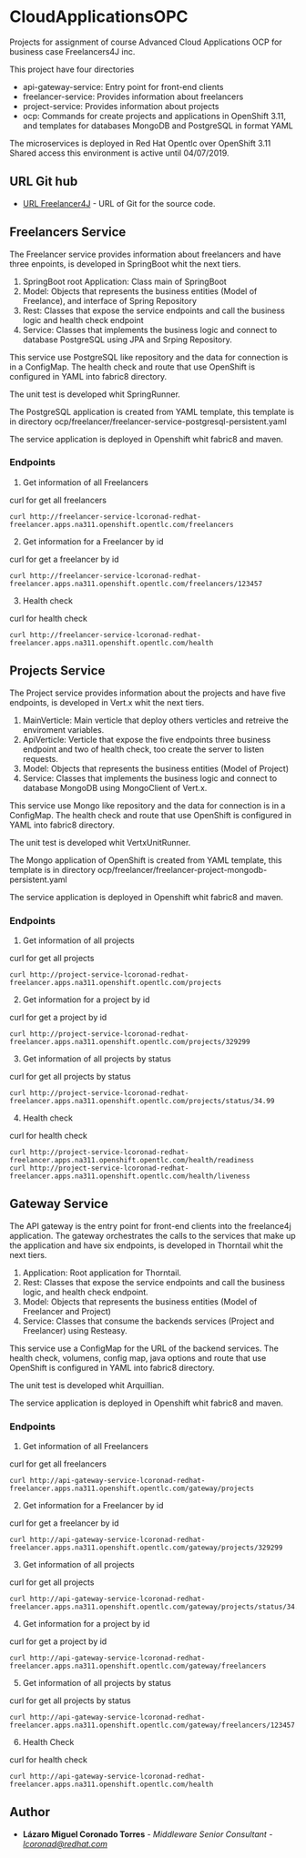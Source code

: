 # CloudApplicationsOPC
Projects for assignment of course Advanced Cloud Applications OCP for business case Freelancers4J inc.

This project have four directories

* api-gateway-service: Entry point for front-end clients
* freelancer-service: Provides information about freelancers
* project-service: Provides information about projects
* ocp: Commands for create projects and applications in OpenShift 3.11, and templates for databases MongoDB and PostgreSQL in format YAML

The microservices is deployed in Red Hat Opentlc over OpenShift 3.11 Shared access this environment is active until 04/07/2019.

## URL Git hub

* [URL Freelancer4J](https://github.com/lcoronad/CloudApplicationsOPC) - URL of Git for the source code.

## Freelancers Service

The Freelancer service provides information about freelancers and have three enpoints, is developed in SpringBoot whit the next tiers.

1. SpringBoot root Application: Class main of SpringBoot
2. Model: Objects that represents the business entities (Model of Freelance), and interface of Spring Repository
3. Rest: Classes that expose the service endpoints and call the business logic and health check endpoint
4. Service: Classes that implements the business logic and connect to database PostgreSQL using JPA and Srping Repository.

This service use PostgreSQL like repository and the data for connection is in a ConfigMap. The health check and route that use OpenShift is configured in YAML into fabric8 directory.

The unit test is developed whit SpringRunner.

The PostgreSQL application is created from YAML template, this template is in directory ocp/freelancer/freelancer-service-postgresql-persistent.yaml

The service application is deployed in Openshift whit fabric8 and maven.

### Endpoints

1. Get information of all Freelancers

curl for get all freelancers

```
curl http://freelancer-service-lcoronad-redhat-freelancer.apps.na311.openshift.opentlc.com/freelancers
```

2. Get information for a Freelancer by id

curl for get a freelancer by id

```
curl http://freelancer-service-lcoronad-redhat-freelancer.apps.na311.openshift.opentlc.com/freelancers/123457
```

3. Health check

curl for health check

```
curl http://freelancer-service-lcoronad-redhat-freelancer.apps.na311.openshift.opentlc.com/health
```

## Projects Service

The Project service provides information about the projects and have five endpoints, is developed in Vert.x whit the next tiers.

1. MainVerticle: Main verticle that deploy others verticles and retreive the enviroment variables.
2. ApiVerticle: Verticle that expose the five endpoints three business endpoint and two of health check, too create the server to listen requests.
3. Model: Objects that represents the business entities (Model of Project)
4. Service: Classes that implements the business logic and connect to database MongoDB using MongoClient of Vert.x.

This service use Mongo like repository and the data for connection is in a ConfigMap. The health check and route that use OpenShift is configured in YAML into fabric8 directory.

The unit test is developed whit VertxUnitRunner.

The Mongo application of OpenShift is created from YAML template, this template is in directory ocp/freelancer/freelancer-project-mongodb-persistent.yaml

The service application is deployed in Openshift whit fabric8 and maven.

### Endpoints

1. Get information of all projects

curl for get all projects

```
curl http://project-service-lcoronad-redhat-freelancer.apps.na311.openshift.opentlc.com/projects
```

2. Get information for a project by id

curl for get a project by id

```
curl http://project-service-lcoronad-redhat-freelancer.apps.na311.openshift.opentlc.com/projects/329299
```

3. Get information of all projects by status

curl for get all projects by status

```
curl http://project-service-lcoronad-redhat-freelancer.apps.na311.openshift.opentlc.com/projects/status/34.99
```

4. Health check

curl for health check

```
curl http://project-service-lcoronad-redhat-freelancer.apps.na311.openshift.opentlc.com/health/readiness
curl http://project-service-lcoronad-redhat-freelancer.apps.na311.openshift.opentlc.com/health/liveness
```

## Gateway Service

The API gateway is the entry point for front-end clients into the freelance4j application. The gateway orchestrates the calls to the services that make up the application and have six endpoints, is developed in Thorntail whit the next tiers.

1. Application: Root application for Thorntail.
2. Rest: Classes that expose the service endpoints and call the business logic, and health check endpoint.
3. Model: Objects that represents the business entities (Model of Freelancer and Project)
4. Service: Classes that consume the backends services (Project and Freelancer) using Resteasy.

This service use a ConfigMap for the URL of the backend services. The health check, volumens, config map, java options and route that use OpenShift is configured in YAML into fabric8 directory.

The unit test is developed whit Arquillian.

The service application is deployed in Openshift whit fabric8 and maven.

### Endpoints

1. Get information of all Freelancers

curl for get all freelancers

```
curl http://api-gateway-service-lcoronad-redhat-freelancer.apps.na311.openshift.opentlc.com/gateway/projects
```

2. Get information for a Freelancer by id

curl for get a freelancer by id

```
curl http://api-gateway-service-lcoronad-redhat-freelancer.apps.na311.openshift.opentlc.com/gateway/projects/329299
```

3. Get information of all projects

curl for get all projects

```
curl http://api-gateway-service-lcoronad-redhat-freelancer.apps.na311.openshift.opentlc.com/gateway/projects/status/34.99
```

4. Get information for a project by id

curl for get a project by id

```
curl http://api-gateway-service-lcoronad-redhat-freelancer.apps.na311.openshift.opentlc.com/gateway/freelancers
```

5. Get information of all projects by status

curl for get all projects by status

```
curl http://api-gateway-service-lcoronad-redhat-freelancer.apps.na311.openshift.opentlc.com/gateway/freelancers/123457
```

6. Health Check

curl for health check

```
curl http://api-gateway-service-lcoronad-redhat-freelancer.apps.na311.openshift.opentlc.com/health
```

## Author

* **Lázaro Miguel Coronado Torres** - *Middleware Senior Consultant - lcoronad@redhat.com* 

